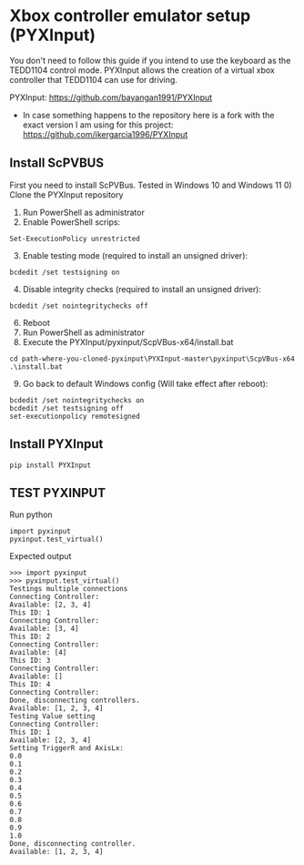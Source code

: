 # Xbox controller emulator setup (PYXInput)
You don't need to follow this guide if you intend to use the keyboard as the TEDD1104 control mode. PYXInput allows the creation of a virtual xbox controller that TEDD1104 can use for driving.

PYXInput: https://github.com/bayangan1991/PYXInput  
* In case something happens to the repository here is a fork with the exact version I am using for this project: https://github.com/ikergarcia1996/PYXInput

## Install ScPVBUS
First you need to install ScPVBus. Tested in Windows 10 and Windows 11
0) Clone the PYXInput repository
1) Run PowerShell as administrator
2) Enable PowerShell scrips: 
``` 
Set-ExecutionPolicy unrestricted 
```
3) Enable testing mode (required to install an unsigned driver):
```
bcdedit /set testsigning on
```
4) Disable integrity checks (required to install an unsigned driver):
```
bcdedit /set nointegritychecks off
```
6) Reboot
7) Run PowerShell as administrator
8) Execute the PYXInput/pyxinput/ScpVBus-x64/install.bat
```
cd path-where-you-cloned-pyxinput\PYXInput-master\pyxinput\ScpVBus-x64
.\install.bat
```

9) Go back to default Windows config (Will take effect after reboot):   

```
bcdedit /set nointegritychecks on
bcdedit /set testsigning off
set-executionpolicy remotesigned
```


## Install PYXInput
```
pip install PYXInput
```
## TEST PYXINPUT
Run python
```
import pyxinput
pyxinput.test_virtual()
```

Expected output

```
>>> import pyxinput
>>> pyxinput.test_virtual()
Testings multiple connections
Connecting Controller:
Available: [2, 3, 4]
This ID: 1
Connecting Controller:
Available: [3, 4]
This ID: 2
Connecting Controller:
Available: [4]
This ID: 3
Connecting Controller:
Available: []
This ID: 4
Connecting Controller:
Done, disconnecting controllers.
Available: [1, 2, 3, 4]
Testing Value setting
Connecting Controller:
This ID: 1
Available: [2, 3, 4]
Setting TriggerR and AxisLx:
0.0
0.1
0.2
0.3
0.4
0.5
0.6
0.7
0.8
0.9
1.0
Done, disconnecting controller.
Available: [1, 2, 3, 4]
```


